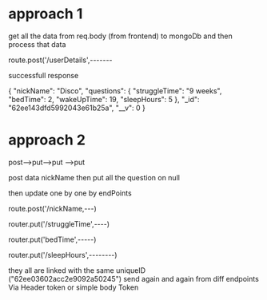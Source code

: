 



# approach 1

get all the data from req.body (from frontend) to mongoDb and then process that data 

route.post('/userDetails',-------


successfull response 

{
    "nickName": "Disco",
    "questions": {
        "struggleTime": "9 weeks",
        "bedTime": 2,
        "wakeUpTime": 19,
        "sleepHours": 5
    },
    "_id": "62ee143dfd5992043e61b25a",
    "__v": 0
}



# approach 2 

post-->put-->put -->put 

post data nickName 
then put all the question on null 

then update one by one by endPoints


route.post('/nickName,---)

router.put('/struggleTime',----)

router.put('bedTime',-----)

router.put('/sleepHours',--------)

they all are linked with the same uniqueID ("62ee03602acc2e9092a50245")
send again and again from diff endpoints Via Header token or simple body Token







